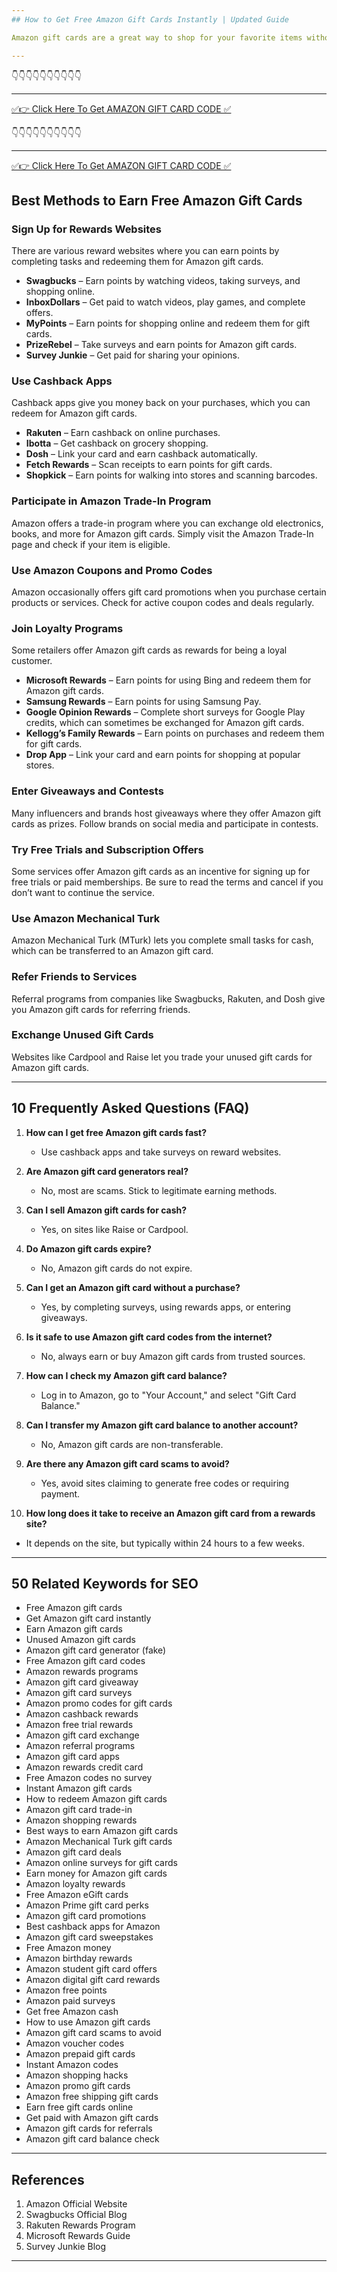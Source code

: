 ```yaml
---
## How to Get Free Amazon Gift Cards Instantly | Updated Guide  

Amazon gift cards are a great way to shop for your favorite items without spending your own money. If you're looking for ways to earn free Amazon gift cards, you're in the right place! In this guide, we'll explore multiple legitimate methods to help you get unused, free Amazon gift cards. Let's dive in!

---
```


👇👇👇👇👇👇👇👇👇👇

---

[✅👉 Click Here To Get AMAZON GIFT CARD CODE ✅](https://therewardgate.com/free-amazon-code/)

👇👇👇👇👇👇👇👇👇👇

---

[✅👉 Click Here To Get AMAZON GIFT CARD CODE ✅](https://therewardgate.com/free-amazon-code/)


## Best Methods to Earn Free Amazon Gift Cards  

### Sign Up for Rewards Websites  
There are various reward websites where you can earn points by completing tasks and redeeming them for Amazon gift cards.

- **Swagbucks** – Earn points by watching videos, taking surveys, and shopping online.
- **InboxDollars** – Get paid to watch videos, play games, and complete offers.
- **MyPoints** – Earn points for shopping online and redeem them for gift cards.
- **PrizeRebel** – Take surveys and earn points for Amazon gift cards.
- **Survey Junkie** – Get paid for sharing your opinions.

### Use Cashback Apps  
Cashback apps give you money back on your purchases, which you can redeem for Amazon gift cards.

- **Rakuten** – Earn cashback on online purchases.
- **Ibotta** – Get cashback on grocery shopping.
- **Dosh** – Link your card and earn cashback automatically.
- **Fetch Rewards** – Scan receipts to earn points for gift cards.
- **Shopkick** – Earn points for walking into stores and scanning barcodes.

### Participate in Amazon Trade-In Program  
Amazon offers a trade-in program where you can exchange old electronics, books, and more for Amazon gift cards. Simply visit the Amazon Trade-In page and check if your item is eligible.

### Use Amazon Coupons and Promo Codes  
Amazon occasionally offers gift card promotions when you purchase certain products or services. Check for active coupon codes and deals regularly.

### Join Loyalty Programs  
Some retailers offer Amazon gift cards as rewards for being a loyal customer.

- **Microsoft Rewards** – Earn points for using Bing and redeem them for Amazon gift cards.
- **Samsung Rewards** – Earn points for using Samsung Pay.
- **Google Opinion Rewards** – Complete short surveys for Google Play credits, which can sometimes be exchanged for Amazon gift cards.
- **Kellogg’s Family Rewards** – Earn points on purchases and redeem them for gift cards.
- **Drop App** – Link your card and earn points for shopping at popular stores.

### Enter Giveaways and Contests  
Many influencers and brands host giveaways where they offer Amazon gift cards as prizes. Follow brands on social media and participate in contests.

### Try Free Trials and Subscription Offers  
Some services offer Amazon gift cards as an incentive for signing up for free trials or paid memberships. Be sure to read the terms and cancel if you don’t want to continue the service.

### Use Amazon Mechanical Turk  
Amazon Mechanical Turk (MTurk) lets you complete small tasks for cash, which can be transferred to an Amazon gift card.

### Refer Friends to Services  
Referral programs from companies like Swagbucks, Rakuten, and Dosh give you Amazon gift cards for referring friends.

### Exchange Unused Gift Cards  
Websites like Cardpool and Raise let you trade your unused gift cards for Amazon gift cards.

---

## 10 Frequently Asked Questions (FAQ)  

1. **How can I get free Amazon gift cards fast?**  
   - Use cashback apps and take surveys on reward websites.

2. **Are Amazon gift card generators real?**  
   - No, most are scams. Stick to legitimate earning methods.

3. **Can I sell Amazon gift cards for cash?**  
   - Yes, on sites like Raise or Cardpool.

4. **Do Amazon gift cards expire?**  
   - No, Amazon gift cards do not expire.

5. **Can I get an Amazon gift card without a purchase?**  
   - Yes, by completing surveys, using rewards apps, or entering giveaways.

6. **Is it safe to use Amazon gift card codes from the internet?**  
   - No, always earn or buy Amazon gift cards from trusted sources.

7. **How can I check my Amazon gift card balance?**  
   - Log in to Amazon, go to "Your Account," and select "Gift Card Balance."

8. **Can I transfer my Amazon gift card balance to another account?**  
   - No, Amazon gift cards are non-transferable.

9. **Are there any Amazon gift card scams to avoid?**  
   - Yes, avoid sites claiming to generate free codes or requiring payment.

10. **How long does it take to receive an Amazon gift card from a rewards site?**  
   - It depends on the site, but typically within 24 hours to a few weeks.

---

## 50 Related Keywords for SEO  

- Free Amazon gift cards
- Get Amazon gift card instantly
- Earn Amazon gift cards
- Unused Amazon gift cards
- Amazon gift card generator (fake)
- Free Amazon gift card codes
- Amazon rewards programs
- Amazon gift card giveaway
- Amazon gift card surveys
- Amazon promo codes for gift cards
- Amazon cashback rewards
- Amazon free trial rewards
- Amazon gift card exchange
- Amazon referral programs
- Amazon gift card apps
- Amazon rewards credit card
- Free Amazon codes no survey
- Instant Amazon gift cards
- How to redeem Amazon gift cards
- Amazon gift card trade-in
- Amazon shopping rewards
- Best ways to earn Amazon gift cards
- Amazon Mechanical Turk gift cards
- Amazon gift card deals
- Amazon online surveys for gift cards
- Earn money for Amazon gift cards
- Amazon loyalty rewards
- Free Amazon eGift cards
- Amazon Prime gift card perks
- Amazon gift card promotions
- Best cashback apps for Amazon
- Amazon gift card sweepstakes
- Free Amazon money
- Amazon birthday rewards
- Amazon student gift card offers
- Amazon digital gift card rewards
- Amazon free points
- Amazon paid surveys
- Get free Amazon cash
- How to use Amazon gift cards
- Amazon gift card scams to avoid
- Amazon voucher codes
- Amazon prepaid gift cards
- Instant Amazon codes
- Amazon shopping hacks
- Amazon promo gift cards
- Amazon free shipping gift cards
- Earn free gift cards online
- Get paid with Amazon gift cards
- Amazon gift cards for referrals
- Amazon gift card balance check  

---

## References  

1. Amazon Official Website  
2. Swagbucks Official Blog  
3. Rakuten Rewards Program  
4. Microsoft Rewards Guide  
5. Survey Junkie Blog  

---

